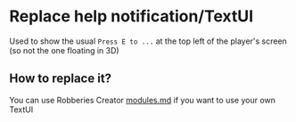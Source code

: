 # Replace help notification/TextUI

Used to show the usual `Press E to ...` at the top left of the player's screen (so not the one floating in 3D)

## How to replace it?

You can use Robberies Creator [modules.md](../modules.md "mention") if you want to use your own TextUI